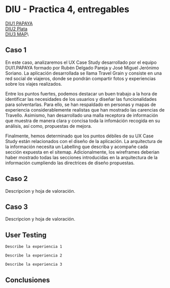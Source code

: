 # DIU - Practica 4, entregables

[DIU1 PAPAYA](https://github.com/RubenDelgadoPareja/DIU20)\
[DIU2 Plata](https://github.com/Superkorlas/DIU_Practicas)\
[DIU3 MAP](https://github.com/MiguelAlberti/DIU20)\

## Caso 1

En este caso, analizaremos el UX Case Study desarrollado por el equipo DUI1.PAPAYA formado por Rubén Delgado Pareja y José Miguel Jerónimo Soriano. La aplicación desarrollada se llama Travel Grain y consiste en una red social de viajeros, donde se pondrán compartir fotos y experiencias sobre los viajes realizados.

Entre los puntos fuertes, podemos destacar un buen trabajo a la hora de identificar las necesidades de los usuarios y diseñar las funcionalidades para solventarlas. Para ello, se han respaldado en personas y mapas de experiencia considerablemente realistas que han mostrado las carencias de Travello. Asimismo, han desarrollado una malla receptora de información que muestra de manera clara y concisa toda la infomáción recogida en su análisis, así como, propuestas de mejora.

Finalmente, hemos determinado que los puntos débiles de su UX Case Study están relacionados con el diseño de la aplicación. La arquitectura de la información necesita un Labelling que describa y acompañe cada sección expuesta en el sitemap. Adicionalmente, los wireframes deberian haber mostrado todas las secciones introducidas en la arquitectura de la información cumpliendo las directrices de diseño propuestas.


## Caso 2

Descripcion y hoja de valoración.  


## Caso 3

Descripcion y hoja de valoración.   

## User Testing

	Describe la experiencia 1

	Describe la experiencia 2

	Describe la experiencia 3


## Conclusiones
